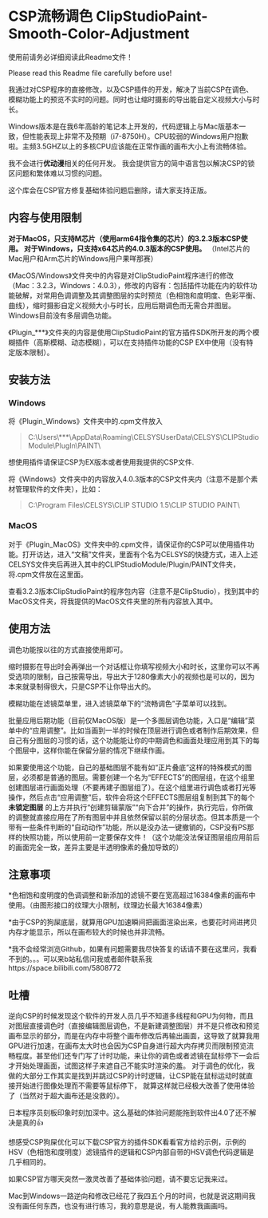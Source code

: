 
# CSP流畅调色 ClipStudioPaint-Smooth-Color-Adjustment

使用前请务必详细阅读此Readme文件！

Please read this Readme file carefully before use!

我通过对CSP程序的直接修改，以及CSP插件的开发，解决了当前CSP在调色、模糊功能上的预览不实时的问题。同时也让缩时摄影的导出能自定义视频大小与时长。

Windows版本是在我6年高龄的笔记本上开发的，代码逻辑上与Mac版基本一致，但性能表现上非常不及预期（i7-8750H）。CPU较弱的Windows用户抱歉啦。主频3.5GHZ以上的多核CPU应该能在正常作画的画布大小上有流畅体验。

我不会进行**优动漫**相关的任何开发。
我会提供官方的简中语言包以解决CSP的锁区问题和繁体难以习惯的问题。

这个库会在CSP官方修复基础体验问题后删除，请大家支持正版。

## 内容与使用限制

**对于MacOS，只支持M芯片（使用arm64指令集的芯片）的3.2.3版本CSP使用。
对于Windows，只支持x64芯片的4.0.3版本的CSP使用。**
（Intel芯片的Mac用户和Arm芯片的Windows用户果咩那赛）

《MacOS/Windows》文件夹中的内容是对ClipStudioPaint程序进行的修改（Mac：3.2.3，Windows：4.0.3），修改的内容有：包括插件功能在内的软件功能破解，对常用色调调整及其调整图层的实时预览（色相饱和度明度、色彩平衡、曲线），缩时摄影自定义视频大小与时长，应用后期调色而无需合并图层。Windows目前没有多层调色功能。

《Plugin_***》文件夹的内容是使用ClipStudioPaint的官方插件SDK所开发的两个模糊插件（高斯模糊、动态模糊），可以在支持插件功能的CSP EX中使用（没有特定版本限制）。

## 安装方法

### Windows

将《Plugin_Windows》文件夹中的.cpm文件放入

> C:\Users\\***\AppData\Roaming\CELSYSUserData\CELSYS\CLIPStudioModule\PlugIn\PAINT\

想使用插件请保证CSP为EX版本或者使用我提供的CSP文件.

将《Windows》文件夹中的内容放入4.0.3版本的CSP文件夹内（注意不是那个素材管理软件的文件夹），比如：

> C:\Program Files\CELSYS\CLIP STUDIO 1.5\CLIP STUDIO PAINT\

### MacOS

对于《Plugin_MacOS》文件夹中的.cpm文件，请保证你的CSP可以使用插件功能。打开访达，进入“文稿”文件夹，里面有个名为CELSYS的快捷方式，进入上述CELSYS文件夹后再进入其中的CLIPStudioModule/Plugin/PAINT文件夹，将.cpm文件放在这里面。

  查看3.2.3版本ClipStudioPaint的程序包内容（注意不是ClipStudio），找到其中的MacOS文件夹，将我提供的MacOS文件夹里的所有内容放入其中。

## 使用方法


调色功能按以往的方式直接使用即可。


缩时摄影在导出时会再弹出一个对话框让你填写视频大小和时长，这里你可以不再受选项的限制，自己按需导出，导出大于1280像素大小的视频也是可以的，因为本来就录制得很大，只是CSP不让你导出大的。

模糊功能在滤镜菜单里，进入滤镜菜单下的“流畅调色”子菜单可以找到。

批量应用后期功能（目前仅MacOS版）是一个多图层调色功能，入口是“编辑”菜单中的“应用调整”。比如当画到一半的时候在顶层进行调色或者制作后期效果，但自己有分图层的习惯的话，这个功能能让你的中期调色和画面处理应用到其下的每个图层中，这样你能在保留分层的情况下继续作画。

如果要使用这个功能，自己的基础图层不能有如“正片叠底”这样的特殊模式的图层，必须都是普通的图层。需要创建一个名为“EFFECTS”的图层组，在这个组里创建图层进行画面处理（不要再建子图层组了）。在这个组里进行调色或者打光等操作，然后点击“应用调整”后，软件会将这个EFFECTS图层组复制到其下的每个 **未锁定图层** 的上方并执行“创建剪辑蒙版”“向下合并”的操作，执行完后，你所做的调整就直接应用在了所有图层中并且依然保留以前的分层状态。但其本质是一个带有一些条件判断的“自动动作”功能，所以是没办法一键撤销的，CSP没有PS那样的快照功能，所以使用前一定要保存文件！（这个功能没法保证图层组应用前后的画面完全一致，差异主要是半透明像素的叠加导致的）

  

## 注意事项


*色相饱和度明度的色调调整和新添加的滤镜不要在宽高超过16384像素的画布中使用。（由图形接口的纹理大小限制，纹理边长最大16384像素）

*由于CSP的狗屎底层，就算用GPU加速瞬间把画面渲染出来，也要花时间进拷贝内存才能显示，所以在画布较大的时候也并非流畅。

*我不会经常浏览Github，如果有问题需要我尽快答复的话请不要在这里问，我看不到的。。。可以来b站私信问我或者邮件联系我https://space.bilibili.com/5808772

## 吐槽


逆向CSP的时候发现这个软件的开发人员几乎不知道多线程和GPU为何物，而且对图层直接调色时（直接编辑图层调色，不是新建调整图层）并不是只修改和预览画布显示的部分，而是在内存中将整个画布修改后再输出画面，这导致了就算我用GPU进行加速，在画布太大时也会因为CSP自身进行超大内存拷贝而限制预览流畅程度。甚至他们还专门写了计时功能，来让你的调色或者滤镜在鼠标停下一会后才开始处理画面，试图这样子来遮自己不能实时渲染的羞。 对于调色的优化，我做的大部分工作其实是找到并跳过CSP的计时逻辑，让CSP能在鼠标运动时就直接开始进行图像处理而不需要等鼠标停下， 就算这样就已经极大改善了使用体验了（当然对于超大画布还是没救的）。

日本程序员刻板印象时刻加深中。这么基础的体验问题能拖到软件出4.0了还不解决是真的👍

想感受CSP狗屎优化可以下载CSP官方的插件SDK看看官方给的示例，示例的HSV（色相饱和度明度）滤镜插件的逻辑和CSP内部自带的HSV调色代码逻辑是几乎相同的。

如果CSP官方哪天突然一激灵改善了基础体验问题，请不要忘记我来过。


Mac到Windows一路逆向和修改已经花了我四五个月的时间，也就是说这期间我没有画任何东西，也没有进行练习，我的意思是说，有人能教我画画吗。
